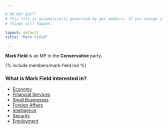 ```yaml
---

# DO NOT EDIT!
# This file is automatically generated by get-members. If you change it, bad
# things will happen.

layout: default
title: "Mark Field"

---
```


**Mark Field** is an MP in the **Conservative** party.

{% include members/mark-field.md %}

### What is Mark Field interested in?


* [Economy](/interests/economy.html)
* [Financial Services](/interests/financial-services.html)
* [Small Businesses](/interests/small-businesses.html)
* [Foreign Affairs](/interests/foreign-affairs.html)
* [Intelligence](/interests/intelligence.html)
* [Security](/interests/security.html)
* [Employment](/interests/employment.html)
